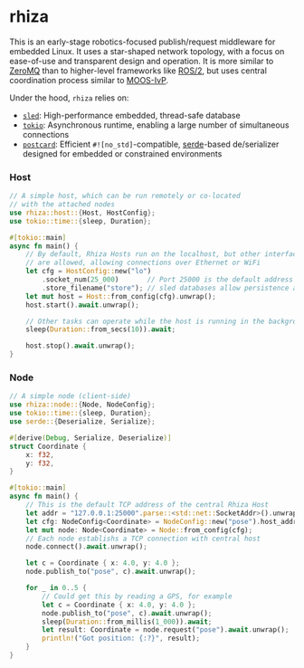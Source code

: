 # rhiza

This is an early-stage robotics-focused publish/request middleware for embedded Linux. It uses a star-shaped network topology, with a focus on ease-of-use and transparent design and operation. It is more similar to [ZeroMQ](https://zguide.zeromq.org/docs/chapter1/) than to higher-level frameworks like [ROS/2](https://design.ros2.org/articles/discovery_and_negotiation.html), but uses central coordination process similar to [MOOS-IvP](https://oceanai.mit.edu/ivpman/pmwiki/pmwiki.php?n=Helm.HelmDesignIntro#section2.4). 

Under the hood, `rhiza` relies on:
* [`sled`](https://github.com/spacejam/sled): High-performance embedded, thread-safe database 
* [`tokio`](https://tokio.rs): Asynchronous runtime, enabling a large number of simultaneous connections
* [`postcard`](https://github.com/jamesmunns/postcard): Efficient `#![no_std]`-compatible, [serde](https://serde.rs/)-based de/serializer designed for embedded or constrained environments 

### Host 
```rust
// A simple host, which can be run remotely or co-located
// with the attached nodes 
use rhiza::host::{Host, HostConfig};
use tokio::time::{sleep, Duration};

#[tokio::main]
async fn main() {
    // By default, Rhiza Hosts run on the localhost, but other interfaces
    // are allowed, allowing connections over Ethernet or WiFi
    let cfg = HostConfig::new("lo")  
        .socket_num(25_000)       // Port 25000 is the default address  
        .store_filename("store"); // sled databases allow persistence across reboots
    let mut host = Host::from_config(cfg).unwrap();
    host.start().await.unwrap();

    // Other tasks can operate while the host is running in the background
    sleep(Duration::from_secs(10)).await;

    host.stop().await.unwrap();
}
```

### Node
```rust
// A simple node (client-side)
use rhiza::node::{Node, NodeConfig};
use tokio::time::{sleep, Duration};
use serde::{Deserialize, Serialize};

#[derive(Debug, Serialize, Deserialize)]
struct Coordinate {
    x: f32,
    y: f32,
}

#[tokio::main]
async fn main() {
    // This is the default TCP address of the central Rhiza Host
    let addr = "127.0.0.1:25000".parse::<std::net::SocketAddr>().unwrap();
    let cfg: NodeConfig<Coordinate> = NodeConfig::new("pose").host_addr(addr);
    let mut node: Node<Coordinate> = Node::from_config(cfg);
    // Each node establishs a TCP connection with central host
    node.connect().await.unwrap();

    let c = Coordinate { x: 4.0, y: 4.0 };
    node.publish_to("pose", c).await.unwrap();

    for _ in 0..5 {
        // Could get this by reading a GPS, for example
        let c = Coordinate { x: 4.0, y: 4.0 };
        node.publish_to("pose", c).await.unwrap();
        sleep(Duration::from_millis(1_000)).await;
        let result: Coordinate = node.request("pose").await.unwrap();
        println!("Got position: {:?}", result);
    }
}
```
